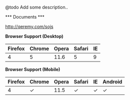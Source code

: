 @todo Add some description..

*** Documents ***

http://qeremy.com/sojs

**Browser Support (Desktop)**

| Firefox | Chrome | Opera | Safari | IE |
| ------- | ------ | ----- | ------ | -- |
| 4       | 5      | 11.6  | 5      | 9  |


**Browser Support (Mobile)**

| Firefox | Chrome | Opera | Safari | IE | Android |
| ------- | ------ | ----- | ------ | -- | ------- |
| 4       | ✓      | 11.5  | ✓      | ✓  | ✓       |
